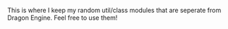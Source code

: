 This is where I keep my random util/class modules that are seperate from Dragon Engine. Feel free to use them!
